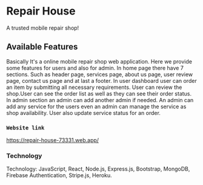 # Repair House
A trusted mobile repair shop!
## Available Features

Basically It's a online mobile repair shop web application. Here we provide some features for users and also for admin. In home page there have 7 sections. Such as header page, services page, about us page, user review page, contact us page and at last a footer. 
In user dashboard user can order an item by submitting all necessary requirements. User can review the shop.User can see the order list as well as they can see their order status. 
In admin section an admin can add another admin if needed. An admin can add any service for the users even an admin can manage the service as shop availability. User also update service status for an order.
### `Website link`
https://repair-house-73331.web.app/

### Technology
Technology: JavaScript, React, Node.js, Express.js, Bootstrap, MongoDB,     Firebase Authentication, Stripe.js, Heroku.